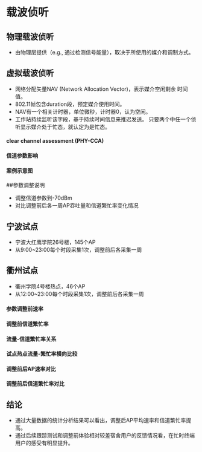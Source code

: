 # 载波侦听

##	物理载波侦听
- 由物理层提供（e.g., 通过检测信号能量），取决于所使用的媒介和调制方式。

##  虚拟载波侦听
-  网络分配矢量NAV (Network Allocation Vector)，表示媒介空闲剩余
时间值。
-  802.11帧包含duration段，预定媒介使用时间。
-  NAV有一个相关计时器，单位微秒，计时器0，认为空闲。
-  工作站持续监听该字段，基于持续时间信息来推迟发送。
只要两个中任一个侦听显示媒介处于忙态，就认定为是忙态。

#### clear channel assessment (PHY-CCA)
 
 
#### 信道参数影响
 
 
#### 案例示意图
 
 
##参数调整说明
-	调整信道参数到-70dBm
-	对比调整前后各一周AP吞吐量和信道繁忙率变化情况

##	宁波试点
- 宁波大红鹰学院26号楼，145个AP
- 从9:00~23:00每个时段采集1次，调整前后各采集一周
##	衢州试点
- 衢州学院4号楼热点，46个AP
- 从12:00~23:00每个时段采集1次，调整前后各采集一周
 
#### 参数调整前速率
 
 
#### 调整前信道繁忙率
 
 
#### 流量-信道繁忙率关系
 
 
#### 试点热点流量-繁忙率横向比较
 
 
#### 调整前后AP速率对比
 
 
#### 调整前后信道繁忙率对比
 
## 结论
-	通过大量数据的统计分析结果可以看出，调整后AP平均速率和信道繁忙率提高。
-	通过后续跟踪测试和调整前体验相对较差宿舍用户的反馈情况看，在忙时终端用户的感受有明显提升。
